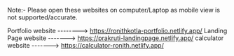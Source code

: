 
Note:-  Please open these websites on computer/Laptop  as mobile view is not supported/accurate.


Portfolio website -------->      https://ronithkotla-portfolio.netlify.app/
Landing Page website ------->    https://prakruti-landingpage.netlify.app/
calculator website ------->      https://calculator-ronith.netlify.app/
